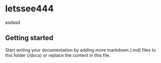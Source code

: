 # letssee444

asdasd

## Getting started

Start writing your documentation by adding more markdown (.md) files to this
folder (/docs) or replace the content in this file.